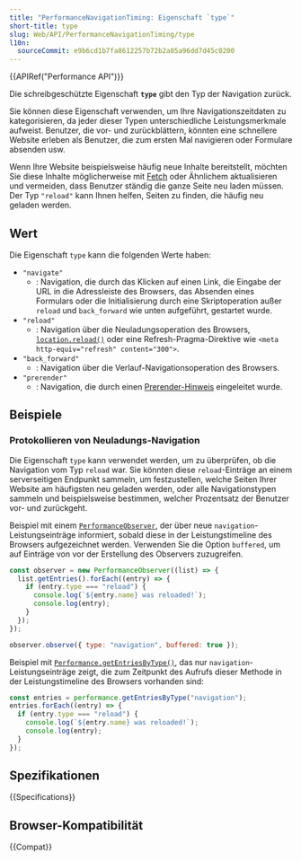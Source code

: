 ```yaml
---
title: "PerformanceNavigationTiming: Eigenschaft `type`"
short-title: type
slug: Web/API/PerformanceNavigationTiming/type
l10n:
  sourceCommit: e9b6cd1b7fa8612257b72b2a85a96dd7d45c0200
---
```


{{APIRef("Performance API")}}

Die schreibgeschützte Eigenschaft **`type`** gibt den Typ der Navigation zurück.

Sie können diese Eigenschaft verwenden, um Ihre Navigationszeitdaten zu kategorisieren, da jeder dieser Typen unterschiedliche Leistungsmerkmale aufweist. Benutzer, die vor- und zurückblättern, könnten eine schnellere Website erleben als Benutzer, die zum ersten Mal navigieren oder Formulare absenden usw.

Wenn Ihre Website beispielsweise häufig neue Inhalte bereitstellt, möchten Sie diese Inhalte möglicherweise mit [Fetch](/de/docs/Web/API/Fetch_API) oder Ähnlichem aktualisieren und vermeiden, dass Benutzer ständig die ganze Seite neu laden müssen. Der Typ `"reload"` kann Ihnen helfen, Seiten zu finden, die häufig neu geladen werden.

## Wert

Die Eigenschaft `type` kann die folgenden Werte haben:

- `"navigate"`
  - : Navigation, die durch das Klicken auf einen Link, die Eingabe der URL in die Adressleiste des Browsers, das Absenden eines Formulars oder die Initialisierung durch eine Skriptoperation außer `reload` und `back_forward` wie unten aufgeführt, gestartet wurde.
- `"reload"`
  - : Navigation über die Neuladungsoperation des Browsers, [`location.reload()`](/de/docs/Web/API/Location/reload) oder eine Refresh-Pragma-Direktive wie `<meta http-equiv="refresh" content="300">`.
- `"back_forward"`
  - : Navigation über die Verlauf-Navigationsoperation des Browsers.
- `"prerender"`
  - : Navigation, die durch einen [Prerender-Hinweis](/de/docs/Web/HTML/Reference/Attributes/rel/prerender) eingeleitet wurde.

## Beispiele

### Protokollieren von Neuladungs-Navigation

Die Eigenschaft `type` kann verwendet werden, um zu überprüfen, ob die Navigation vom Typ `reload` war. Sie könnten diese `reload`-Einträge an einem serverseitigen Endpunkt sammeln, um festzustellen, welche Seiten Ihrer Website am häufigsten neu geladen werden, oder alle Navigationstypen sammeln und beispielsweise bestimmen, welcher Prozentsatz der Benutzer vor- und zurückgeht.

Beispiel mit einem [`PerformanceObserver`](/de/docs/Web/API/PerformanceObserver), der über neue `navigation`-Leistungseinträge informiert, sobald diese in der Leistungstimeline des Browsers aufgezeichnet werden. Verwenden Sie die Option `buffered`, um auf Einträge von vor der Erstellung des Observers zuzugreifen.

```js
const observer = new PerformanceObserver((list) => {
  list.getEntries().forEach((entry) => {
    if (entry.type === "reload") {
      console.log(`${entry.name} was reloaded!`);
      console.log(entry);
    }
  });
});

observer.observe({ type: "navigation", buffered: true });
```

Beispiel mit [`Performance.getEntriesByType()`](/de/docs/Web/API/Performance/getEntriesByType), das nur `navigation`-Leistungseinträge zeigt, die zum Zeitpunkt des Aufrufs dieser Methode in der Leistungstimeline des Browsers vorhanden sind:

```js
const entries = performance.getEntriesByType("navigation");
entries.forEach((entry) => {
  if (entry.type === "reload") {
    console.log(`${entry.name} was reloaded!`);
    console.log(entry);
  }
});
```

## Spezifikationen

{{Specifications}}

## Browser-Kompatibilität

{{Compat}}

